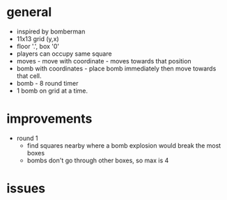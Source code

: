 # general

- inspired by bomberman
- 11x13 grid (y,x)
- floor '.', box '0'
- players can occupy same square
- moves - move with coordinate - moves towards that position
- bomb with coordinates - place bomb immediately then move towards that cell.
- bomb - 8 round timer
- 1 bomb on grid at a time.

# improvements

- round 1
  - find squares nearby where a bomb explosion would break the most boxes
  - bombs don't go through other boxes, so max is 4
# issues
